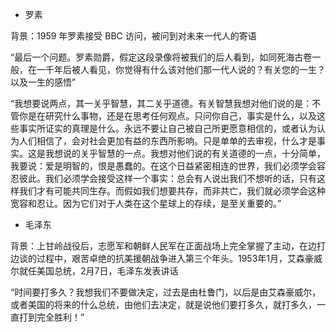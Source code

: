 
- 罗素

背景：1959 年罗素接受 BBC 访问，被问到对未来一代人的寄语

“最后一个问题。罗素勋爵，假定这段录像将被我们的后人看到，如同死海古卷一般，在一千年后被人看见，你觉得有什么该对他们那一代人说的？有关您的一生？以及一生的感悟”

“我想要说两点，其一关乎智慧，其二关乎道德。有关智慧我想对他们说的是：不管你是在研究什么事物，还是在思考任何观点。只问你自己，事实是什么，以及这些事实所证实的真理是什么。永远不要让自己被自己所更愿意相信的，或者认为认为人们相信了，会对社会更加有益的东西所影响。只是单单的去审视，什么才是事实。这是我想说的关乎智慧的一点。我想对他们说的有关道德的一点，十分简单，我要说：爱是明智的，恨是愚蠢的。在这个日益紧密相连的世界，我们必须学会容忍彼此。我们必须学会接受这样一个事实：总会有人说出我们不想听的话，只有这样我们才有可能共同生存。而假如我们想要共存，而非共亡，我们就必须学会这种宽容和忍让。因为它们对于人类在这个星球上的存续，是至关重要的。”

- 毛泽东

背景：上甘岭战役后，志愿军和朝鲜人民军在正面战场上完全掌握了主动，在边打边谈的过程中，艰苦卓绝的抗美援朝战争进入第三个年头。1953年1月，艾森豪威尔就任美国总统，2月7日，毛泽东发表讲话

“时间要打多久？我想我们不要做决定，过去是由杜鲁门，以后是由艾森豪威尔，或者美国的将来的什么总统，由他们去决定，就是说他们要打多久，就打多久，一直打到完全胜利！”
